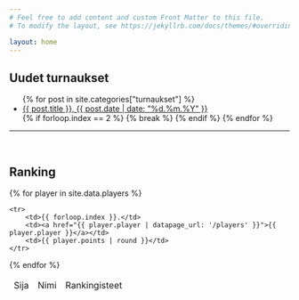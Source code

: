 ```yaml
---
# Feel free to add content and custom Front Matter to this file.
# To modify the layout, see https://jekyllrb.com/docs/themes/#overriding-theme-defaults

layout: home
---
```

<h2>Uudet turnaukset</h2>
<ul>
  {% for post in site.categories["turnaukset"] %}
    <li>
      <a href="{{ post.url }}">{{ post.title }}, {{ post.date | date: "%d.%m.%Y" }}</a>
    </li>
    {% if forloop.index == 2 %}
        {% break %}
    {% endif %}
  {% endfor %}
</ul>

<hr>
<br>
<h2>Ranking</h2>

<table>
<thead>
    <td>Sija</td>
    <td>Nimi</td>
    <td>Rankingisteet</td>
</thead>
{% for player in site.data.players %}

    <tr>
        <td>{{ forloop.index }}.</td>
        <td><a href="{{ player.player | datapage_url: '/players' }}">{{ player.player }}</a></td>
        <td>{{ player.points | round }}</td>
    </tr>

{% endfor %}
</table>